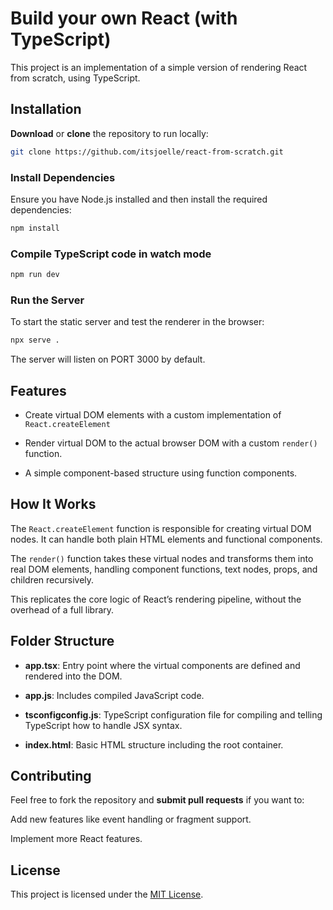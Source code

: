 # Build your own React (with TypeScript)

This project is an implementation of a simple version of rendering React from scratch, using TypeScript.

## Installation

**Download** or **clone** the repository to run locally:

```zsh
git clone https://github.com/itsjoelle/react-from-scratch.git
```

### Install Dependencies

Ensure you have Node.js installed and then install the required dependencies:

```zsh
npm install
```

### Compile TypeScript code in watch mode

```zsh
npm run dev
```

### Run the Server

To start the static server and test the renderer in the browser:

```zsh
npx serve .
```

The server will listen on PORT 3000 by default.

## Features

- Create virtual DOM elements with a custom implementation of `React.createElement`

- Render virtual DOM to the actual browser DOM with a custom `render()` function.

- A simple component-based structure using function components.

## How It Works

The `React.createElement` function is responsible for creating virtual DOM nodes. It can handle both plain HTML elements and functional components.

The `render()` function takes these virtual nodes and transforms them into real DOM elements, handling component functions, text nodes, props, and children recursively.

This replicates the core logic of React’s rendering pipeline, without the overhead of a full library.

## Folder Structure

- **app.tsx**: Entry point where the virtual components are defined and rendered into the DOM.

- **app.js**: Includes compiled JavaScript code.

- **tsconfigconfig.js**: TypeScript configuration file for compiling and telling TypeScript how to handle JSX syntax.

- **index.html**: Basic HTML structure including the root container.

## Contributing

Feel free to fork the repository and **submit pull requests** if you want to:

Add new features like event handling or fragment support.

Implement more React features.

## License

This project is licensed under the [MIT License](https://choosealicense.com/licenses/mit/).
